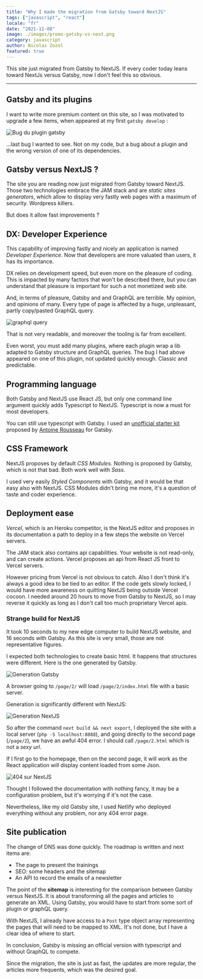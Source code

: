 ```yaml
---
title: "Why I made the migration from Gatsby toward NextJS"
tags: ["javascript", "react"]
locale: "fr"
date: "2021-11-08"
image: ./images/promo-gatsby-vs-next.png
category: javascript
author: Nicolas Zozol
featured: true
---
```


This site just migrated from Gatsby to NextJS. If every coder today leans toward NextJs versus Gatsby, now I don't feel this so obvious.
 
---

Gatsby and its plugins
----

I want to write more premium content on this site, so I was motivated to upgrade a few items, 
when appeared at my first `gatsby develop` :


![Bug du plugin gatsby](./images/gatsby-plugin-bug.png)

...last bug I wanted to see. Not on my code, but a bug about a plugin and the wrong version of
one of its dependencies.

Gatsby versus NextJS ?
-----

The site you are reading now just migrated from Gatsby toward NextJS.
Those two technologies embrace the JAM stack and are *static sites generators*, which allow
to display very fastly web pages with a maximum of security. Wordpress killers.

But does it allow fast improvements ? 

DX: Developer Experience
---

This capability of improving fastly and nicely an application is named *Developer Experience*. Now
that developers are more valuated than users, it has its importance.

DX relies on development speed, but even more on the pleasure of coding. This is impacted by many
 factors that won't be described there, but you can understand that pleasure is important for 
such a not monetized web site. 

And, in terms of pleasure, Gatsby and and GraphQL are terrible. My opinion, and opinions of many.
Every type of page is affected by a huge, unpleasant, partly copy/pasted GraphQL query. 

 
![graphql query](./images/graph-ql-blog.png) 
 
That is not very readable, and moreover the tooling is far from excellent.

Even worst, you must add many plugins, where each plugin wrap a lib adapted to Gatsby structure and GraphQL
queries. The bug I had above appeared on one of this plugin, not updated quickly enough. Classic and predictable.


Programming language
---

Both Gatsby and NextJS use React JS, but only one command line argument quickly adds Typescript to NextJS.
Typescript is now a must for most developers.

You can still use typescript with Gatsby. I used an [unofficial starter kit](https://github.com/antoinerousseau/gatsby-starter-antoine/)
 proposed by [Antoine Rousseau](https://antoine.rousseau.im) for Gatsby. 


CSS Framework
---

NextJS proposes by default *CSS Modules*. Nothing is proposed by Gatsby, which is not that bad.
 Both work well with *Sass*. 

I used very easily *Styled Components* with Gatsby, and it would be that easy also with NextJS.
CSS Modules didn't bring me more, it's a question of taste and coder experience.
 

Deployment ease
---

*Vercel*, which is an Heroku competitor, is the NextJS editor and proposes in its documentation
a path to deploy in a few steps the website on Vercel servers.
 
The JAM stack also contains api capabilities. Your website is not read-only, and can create actions.
Vercel proposes an api from React JS front to Vercel servers.   

However pricing from Vercel is not obvious to catch. Also I don't think it's always a good idea to be tied
to an editor. If the code gets slowly locked, I would have more awareness on quitting NextJS being outside
Vercel cocoon. I needed around 20 hours to move from Gatsby to NextJS, so I may reverse it quickly as long
 as I don't call too much proprietary Vercel apis.       

 
### Strange build for NextJS

It took 10 seconds to my new edge computer to build NextJS website, and 16 seconds with Gatsby. As this 
site is very small, those are not representative figures. 

I expected both technologies to create basic html. It happens that structures were different. Here is the one generated by Gatsby.

![Generation Gatsby](./images/structure-gatsby.png)

A browser going to `/page/2/` will load `/page/2/index.html` file with a basic server.

Generation is significantly different with NextJS:

![Generation NextJS](./images/structure-next.png)

So after the command `next build && next export`, I deployed the site with a local server (`php -S localhost:8888`), and going directly 
to the second page (`/page/2`), we have an awful 404 error. I should call `/page/2.html` which is not a *sexy url*.

If I first go to the homepage, then on the second page, it will work as the React application will display content loaded from 
some Json.

![404 sur NextJS](./images/404.png)

Thought I followed the documentation with nothing fancy, it may be a configuration problem, but it's worrying if it's not the case. 

Nevertheless, like my old Gatsby site, I used Netlify who deployed everything without any problem,
nor any 404 error page. 




Site publication
----

The change of DNS was done quickly. The roadmap is written and next items are:

- The page to present the trainings
- SEO: some headers and the sitemap
- An API to record the emails of a newsletter

The point of the **sitemap** is interesting for the comparison between Gatsby versus NextJS. It is about transforming all the pages
and articles to generate an XML. Using Gatsby, you would have to start from some sort of plugin or graphQL query.

With NextJS, I already have access to a `Post` type object array representing the pages that will need to be mapped to XML.
It's not done, but I have a clear idea of where to start.

In conclusion, Gatsby is missing an official version with typescript and without GraphQL to compete.

Since the migration, the site is just as fast, the updates are more regular, the articles more frequents,
which was the desired goal.
